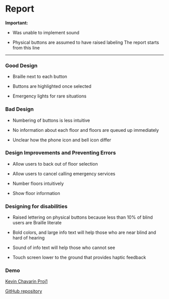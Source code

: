 # Report 

**Important:**

- Was unable to implement sound

- Physical buttons are assumed to have raised labeling
The report starts from this line

---

### Good Design
- Braille next to each button

- Buttons are highlighted once selected

- Emergency lights for rare situations

### Bad Design
- Numbering of buttons is less intuitive

- No information about each floor and floors are queued up immediately

- Unclear how the phone icon and bell icon differ

### Design Improvements and Preventing Errors

- Allow users to back out of floor selection

- Allow users to cancel calling emergency services

- Number floors intuitively

- Show floor information

### Designing for disabilities

- Raised lettering on physical buttons because less than 10% of blind users are Braille literate

- Bold colors, and large info text will help those who are near blind and hard of hearing

- Sound of info text will help those who cannot see 

- Touch screen lower to the ground that provides haptic feedback

### Demo
[Kevin Chavarin Proj1](https://youtu.be/YRUEYltnGQU)

[GitHub repository](https://github.com/SlimKevbot/P1.Kevin.Chavarin)

